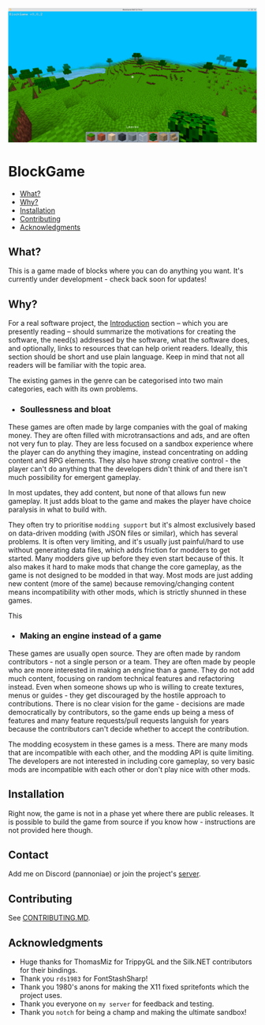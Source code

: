 ![BlockGame image](cover.png)

# BlockGame

* [What?](#what)
* [Why?](#why)
* [Installation](#installation)
* [Contributing](#contributing)
* [Acknowledgments](#acknowledgments)

## What?

This is a game made of blocks where you can do anything you want. It's currently under development - check back soon for updates!

## Why?

For a real software project, the [Introduction](#introduction) section – which you are presently reading – should summarize the motivations for creating the software, the need(s) addressed by the software, what the software does, and optionally, links to resources that can help orient readers. Ideally, this section should be short and use plain language. Keep in mind that not all readers will be familiar with the topic area.

The existing games in the genre can be categorised into two main categories, each with its own problems.
* ### Soullessness and bloat
These games are often made by large companies with the goal of making money. They are often filled with microtransactions and ads, and are often not very fun to play.
They are less focused on a sandbox experience where the player can do anything they imagine,
instead concentrating on adding content and RPG elements. They also have *strong* creative control - the player can't do anything that the developers didn't think of and there isn't much possibility for emergent gameplay.

In most updates, they add content, but none of that allows fun new gameplay. It just adds bloat to the game and makes the player have choice paralysis in what to build with.

They often try to prioritise `modding support` but it's almost exclusively based on data-driven modding (with JSON files or similar), which has several problems.
It is often very limiting, and it's usually just painful/hard to use without generating data files, which adds friction for modders to get started.
Many modders give up before they even start because of this. It also makes it hard to make mods that change the core gameplay, as the game is not designed to be modded in that way.
Most mods are just adding new content (more of the same) because removing/changing content means incompatibility with other mods, which is strictly shunned in these games.

This 
* ### Making an engine instead of a game
These games are usually open source. They are often made by random contributors - not a single person or a team. They are often made by people who are more interested in making an engine than a game.
They do not add much content, focusing on random technical features and refactoring instead. Even when someone shows up who is willing to create textures, menus or guides -
they get discouraged by the hostile approach to contributions. There is no clear vision for the game - decisions are made democratically by contributors,
so the game ends up being a mess of features and many feature requests/pull requests languish for years because the contributors can't decide whether to accept the contribution.

The modding ecosystem in these games is a mess. There are many mods that are incompatible with each other, and the modding API is quite limiting. The developers are not interested in including core gameplay,
so very basic mods are incompatible with each other or don't play nice with other mods.


## Installation

Right now, the game is not in a phase yet where there are public releases. It is possible to build the game from source if you know how - instructions are not provided here though.


## Contact

Add me on Discord (pannoniae) or join the project's [server](https://discord.gg/yes).

## Contributing

See [CONTRIBUTING.MD](CONTRIBUTING.MD).

## Acknowledgments

- Huge thanks for ThomasMiz for TrippyGL and the Silk.NET contributors for their bindings.
- Thank you `rds1983` for FontStashSharp!
- Thank you 1980's anons for making the X11 fixed spritefonts which the project uses. 
- Thank you everyone on `my server` for feedback and testing.
- Thank you `notch` for being a champ and making the ultimate sandbox!